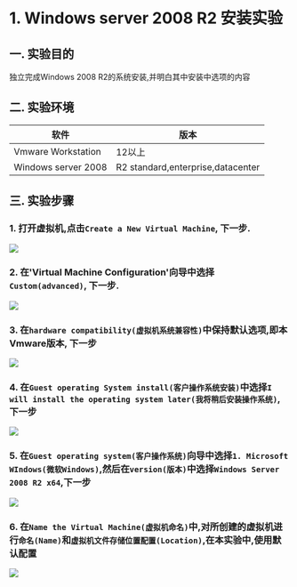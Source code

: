 # 1. Windows server 2008 R2 安装实验

## 一. 实验目的
独立完成Windows 2008 R2的系统安装,并明白其中安装中选项的内容

## 二. 实验环境

|软件|版本|
|----|----|
|Vmware Workstation| 12以上 |
|Windows server 2008| R2 standard,enterprise,datacenter|

## 三. 实验步骤

### 1. 打开虚拟机,点击`Create a New Virtual Machine`, 下一步.

![](/windows/win2008R2/base/image/vmware-1.png)

### 2. 在'Virtual Machine Configuration'向导中选择`Custom(advanced)`, 下一步.

![](/windows/win2008R2/base/image/vmware-3.png)

### 3. 在`hardware compatibility(虚拟机系统兼容性)`中保持默认选项,即本Vmware版本, 下一步

![](/windows/win2008R2/base/image/vmware-4.png)

### 4. 在`Guest operating System install(客户操作系统安装)`中选择`I will install the operating system later(我将稍后安装操作系统)`, 下一步

![](/windows/win2008R2/base/image/vmware-5.png)

### 5. 在`Guest operating system(客户操作系统)`向导中选择`1. Microsoft WIndows(微软Windows)`,然后在`version(版本)`中选择`Windows Server 2008 R2 x64`,下一步

![](/windows/win2008R2/base/image/vmware-6.png)

### 6. 在`Name the Virtual Machine(虚拟机命名)`中,对所创建的虚拟机进行`命名(Name)`和`虚拟机文件存储位置配置(Location)`,在本实验中,使用默认配置

![](/windows/win2008R2/base/image/vmware-7.png)


